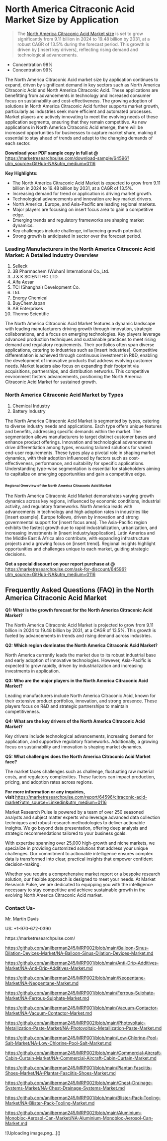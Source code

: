 <h1>North America Citraconic Acid Market&nbsp;Size by Application</h1><blockquote><p>The <a href="https://marketresearchpulse.com/download-sample/64596?utm_source=GitHub-NA&amp;utm_medium=0116">North America Citraconic Acid Market size</a> is set to grow significantly from 9.11 billion in 2024 to 19.48 billion by 2031, at a robust CAGR of 13.5% during the forecast period. This growth is driven by [insert key drivers], reflecting rising demand and technological advancements.</p></blockquote><ul><li>Concentration 98%<li> Concentration 99%</li></ul><p>The North America Citraconic Acid market size by application continues to expand, driven by significant demand in key sectors such as North America Citraconic Acid and North America Citraconic Acid. These applications are benefitting from advancements in technology and increased consumer focus on sustainability and cost-effectiveness. The growing adoption of solutions in North America Citraconic Acid further supports market growth, particularly as industries seek more efficient and automated processes. Market players are actively innovating to meet the evolving needs of these application segments, ensuring that they remain competitive. As new applications in North America Citraconic Acid emerge, there will be increased opportunities for businesses to capture market share, making it essential to stay ahead of trends and adapt to the changing demands of each sector.</p><p><strong>Download your PDF sample copy in full at @ </strong><a href="https://marketresearchpulse.com/download-sample/64596?utm_source=GitHub-NA&amp;utm_medium=0116">https://marketresearchpulse.com/download-sample/64596?utm_source=GitHub-NA&amp;utm_medium=0116</a></p><p><strong>Key Highlights: </strong></p><ul><li>The North America Citraconic Acid Market is expected to grow from 9.11 billion in 2024 to 19.48 billion by 2031, at a CAGR of 13.5%.</li><li>Increasing demand for trend or application is driving market growth.</li><li>Technological advancements and innovation are key market drivers.</li><li>North America, Europe, and Asia-Pacific are leading regional markets.</li><li>Major players are focusing on insert focus area to gain a competitive edge.</li><li>Emerging trends and regulatory frameworks are shaping market dynamics.</li><li>Key challenges include challenge, influencing growth potential.</li><li>Strong growth is anticipated in sector over the forecast period.</li></ul><h3>Leading Manufacturers in the North America Citraconic Acid Market: A Detailed Industry Overview</h3><ol><li>Selleck</li><li>3B Pharmachem (Wuhan) International Co.,Ltd.</li><li>J & K SCIENTIFIC LTD.</li><li>Alfa Aesar</li><li>TCI (Shanghai) Development Co.</li><li>Ltd.</li><li>Energy Chemical</li><li>BuyChemJapan</li><li>AB Enterprises</li><li>Thermo Scientific</li></ol><div class="flex max-w-full flex-col flex-grow"><div class="min-h-8 text-message flex w-full flex-col items-end gap-2 whitespace-normal break-words [.text-message+&amp;]:mt-5" dir="auto" data-message-author-role="assistant" data-message-id="fd8432e4-4910-450d-b182-61b7bfb0a01f" data-message-model-slug="gpt-4o"><div class="flex w-full flex-col gap-1 empty:hidden first:pt-[3px]"><div class="markdown prose w-full break-words dark:prose-invert light"><p>The North America Citraconic Acid Market features a dynamic landscape with leading manufacturers driving growth through innovation, strategic collaborations, and a focus on emerging technologies. Key players leverage advanced production techniques and sustainable practices to meet rising demand and regulatory requirements. Their portfolios often span diverse applications, catering to industries such as [insert industries]. Competitive differentiation is achieved through continuous investment in R&amp;D, enabling the development of innovative products that address evolving customer needs. Market leaders also focus on expanding their footprint via acquisitions, partnerships, and distribution networks. This competitive environment fosters advancements, positioning the North America Citraconic Acid Market for sustained growth.</p></div></div></div></div><h3>North America Citraconic Acid Market by Types</h3><ol><li>Chemical Industry<li> Battery Industry</li></ol><div class="flex max-w-full flex-col flex-grow"><div class="min-h-8 text-message flex w-full flex-col items-end gap-2 whitespace-normal break-words [.text-message+&amp;]:mt-5" dir="auto" data-message-author-role="assistant" data-message-id="084470be-0bb7-4664-bddf-5156b4f41249" data-message-model-slug="gpt-4o-mini"><div class="flex w-full flex-col gap-1 empty:hidden first:pt-[3px]"><div class="markdown prose w-full break-words dark:prose-invert light"><p>The North America Citraconic Acid Market is segmented by types, catering to diverse industry needs and applications. Each type offers unique features and benefits, addressing specific demands within the market. The segmentation allows manufacturers to target distinct customer bases and enhance product offerings. Innovation and technological advancements drive differentiation among types, ensuring tailored solutions for varied end-user requirements. These types play a pivotal role in shaping market dynamics, with their adoption influenced by factors such as cost-effectiveness, performance, and suitability for specific applications. Understanding type-wise segmentation is essential for stakeholders aiming to capitalize on emerging opportunities and gain a competitive edge.</p></div></div></div></div><h3><span style="font-size: 11px;">Regional Overview of the North America Citraconic Acid Market</span></h3><div class="flex max-w-full flex-col flex-grow"><div class="min-h-8 text-message flex w-full flex-col items-end gap-2 whitespace-normal break-words [.text-message+&amp;]:mt-5" dir="auto" data-message-author-role="assistant" data-message-id="e9038762-ce64-4e30-91c9-9bd413514231" data-message-model-slug="gpt-4o-mini"><div class="flex w-full flex-col gap-1 empty:hidden first:pt-[3px]"><div class="markdown prose w-full break-words dark:prose-invert light"><p>The North America Citraconic Acid Market demonstrates varying growth dynamics across key regions, influenced by economic conditions, industrial activity, and regulatory frameworks. North America leads with advancements in technology and high adoption rates in industries like [insert example]. Europe follows, driven by innovation and strong governmental support for [insert focus area]. The Asia-Pacific region exhibits the fastest growth due to rapid industrialization, urbanization, and increasing investments in [insert industry/application]. Latin America and the Middle East &amp; Africa also contribute, with expanding infrastructure projects and a growing focus on [insert trend]. Regional insights highlight opportunities and challenges unique to each market, guiding strategic decisions.</p></div></div></div></div><p><strong>Get a special discount on your report purchase at @ </strong><a href="https://marketresearchpulse.com/ask-for-discount/64596?utm_source=GitHub-NA&amp;utm_medium=0116">https://marketresearchpulse.com/ask-for-discount/64596?utm_source=GitHub-NA&amp;utm_medium=0116</a></p><h2>Frequently Asked Questions (FAQ) in the North America Citraconic Acid Market</h2><p><strong>Q1: What is the growth forecast for the North America Citraconic Acid Market?</strong></p><p>The North America Citraconic Acid Market is projected to grow from 9.11 billion in 2024 to 19.48 billion by 2031, at a CAGR of 13.5%. This growth is fueled by advancements in trends and rising demand across industries.</p><p><strong>Q2: Which region dominates the North America Citraconic Acid Market?</strong></p><p>North America currently leads the market due to its robust industrial base and early adoption of innovative technologies. However, Asia-Pacific is expected to grow rapidly, driven by industrialization and increasing investments in application.</p><p><strong>Q3: Who are the major players in the North America Citraconic Acid Market?</strong></p><p>Leading manufacturers include North America Citraconic Acid, known for their extensive product portfolios, innovation, and strong presence. These players focus on R&amp;D and strategic partnerships to maintain competitiveness.</p><p><strong>Q4: What are the key drivers of the North America Citraconic Acid Market?</strong></p><p>Key drivers include technological advancements, increasing demand for application, and supportive regulatory frameworks. Additionally, a growing focus on sustainability and innovation is shaping market dynamics.</p><p><strong>Q5: What challenges does the North America Citraconic Acid Market face?</strong></p><p>The market faces challenges such as challenge, fluctuating raw material costs, and regulatory complexities. These factors can impact production, pricing, and adoption rates across regions.</p><p><strong>For more information or any inquiries, visit&nbsp;</strong><a href="https://marketresearchpulse.com/report/64596/citraconic-acid-market?utm_source=Linkedin&utm_medium=0116">https://marketresearchpulse.com/report/64596/citraconic-acid-market?utm_source=Linkedin&utm_medium=0116</a></p><p>Market Research Pulse is powered by a team of over 250 seasoned analysts and subject matter experts who leverage advanced data collection techniques and robust research methodologies to deliver actionable insights. We go beyond data presentation, offering deep analysis and strategic recommendations tailored to your business goals.</p><p>With expertise spanning over 25,000 high-growth and niche markets, we specialize in providing customized solutions that address your unique challenges. Our commitment to actionable intelligence ensures complex data is transformed into clear, practical insights that empower confident decision-making.</p><p>Whether you require a comprehensive market report or a bespoke research solution, our flexible approach is designed to meet your needs. At Market Research Pulse, we are dedicated to equipping you with the intelligence necessary to stay competitive and achieve sustainable growth in the evolving North America Citraconic Acid market.</p><h3><strong>Contact Us-</strong></h3><p>Mr. Martin Davis</p><p>US: +1-970-672-0390</p><p>https://marketresearchpulse.com/</p><p><a href="https://github.com/anilberman245/MRP002/blob/main/Balloon-Sinus-Dilation-Devices-Market/NA-Balloon-Sinus-Dilation-Devices-Market.md">https://github.com/anilberman245/MRP002/blob/main/Balloon-Sinus-Dilation-Devices-Market/NA-Balloon-Sinus-Dilation-Devices-Market.md</a></p><p><a href="https://github.com/anilberman245/MRP001/blob/main/Anti-Drip-Additives-Market/NA-Anti-Drip-Additives-Market.md">https://github.com/anilberman245/MRP001/blob/main/Anti-Drip-Additives-Market/NA-Anti-Drip-Additives-Market.md</a></p><p><a href="https://github.com/anilberman245/MRP002/blob/main/Neopentane-Market/NA-Neopentane-Market.md">https://github.com/anilberman245/MRP002/blob/main/Neopentane-Market/NA-Neopentane-Market.md</a></p><p><a href="https://github.com/anilberman245/MRP001/blob/main/Ferrous-Sulphate-Market/NA-Ferrous-Sulphate-Market.md">https://github.com/anilberman245/MRP001/blob/main/Ferrous-Sulphate-Market/NA-Ferrous-Sulphate-Market.md</a></p><p><a href="https://github.com/anilberman245/MRP001/blob/main/Vacuum-Contactor-Market/NA-Vacuum-Contactor-Market.md">https://github.com/anilberman245/MRP001/blob/main/Vacuum-Contactor-Market/NA-Vacuum-Contactor-Market.md</a></p><p><a href="https://github.com/anilberman245/MRP002/blob/main/Photovoltaic-Metallization-Paste-Market/NA-Photovoltaic-Metallization-Paste-Market.md">https://github.com/anilberman245/MRP002/blob/main/Photovoltaic-Metallization-Paste-Market/NA-Photovoltaic-Metallization-Paste-Market.md</a></p><p><a href="https://github.com/anilberman245/MRP001/blob/main/Low-Chlorine-Pool-Salt-Market/NA-Low-Chlorine-Pool-Salt-Market.md">https://github.com/anilberman245/MRP001/blob/main/Low-Chlorine-Pool-Salt-Market/NA-Low-Chlorine-Pool-Salt-Market.md</a></p><p><a href="https://github.com/anilberman245/MRP002/blob/main/Commercial-Aircraft-Cabin-Curtain-Market/NA-Commercial-Aircraft-Cabin-Curtain-Market.md">https://github.com/anilberman245/MRP002/blob/main/Commercial-Aircraft-Cabin-Curtain-Market/NA-Commercial-Aircraft-Cabin-Curtain-Market.md</a></p><p><a href="https://github.com/anilberman245/MRP001/blob/main/Plantar-Fasciitis-Shoes-Market/NA-Plantar-Fasciitis-Shoes-Market.md">https://github.com/anilberman245/MRP001/blob/main/Plantar-Fasciitis-Shoes-Market/NA-Plantar-Fasciitis-Shoes-Market.md</a></p><p><a href="https://github.com/anilberman245/MRP002/blob/main/Chest-Drainage-Systems-Market/NA-Chest-Drainage-Systems-Market.md">https://github.com/anilberman245/MRP002/blob/main/Chest-Drainage-Systems-Market/NA-Chest-Drainage-Systems-Market.md</a></p><p><a href="https://github.com/anilberman245/MRP001/blob/main/Blister-Pack-Tooling-Market/NA-Blister-Pack-Tooling-Market.md">https://github.com/anilberman245/MRP001/blob/main/Blister-Pack-Tooling-Market/NA-Blister-Pack-Tooling-Market.md</a></p><p><a href="https://github.com/anilberman245/MRP002/blob/main/Aluminium-Monobloc-Aerosol-Can-Market/NA-Aluminium-Monobloc-Aerosol-Can-Market.md">https://github.com/anilberman245/MRP002/blob/main/Aluminium-Monobloc-Aerosol-Can-Market/NA-Aluminium-Monobloc-Aerosol-Can-Market.md</a></p>
![Uploading image.png…]()
